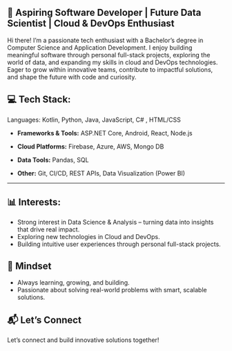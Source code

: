 ## 🚀 Aspiring Software Developer | Future Data Scientist | Cloud & DevOps Enthusiast
Hi there! I’m a passionate tech enthusiast with a Bachelor’s degree in Computer Science and Application Development. I enjoy building meaningful software through personal full-stack projects, exploring the world of data, and expanding my skills in cloud and DevOps technologies. Eager to grow within innovative teams, contribute to impactful solutions, and shape the future with code and curiosity.

## 💻 Tech Stack:
Languages: Kotlin, Python, Java, JavaScript, C# , HTML/CSS

- **Frameworks & Tools:** ASP.NET Core, Android, React, Node.js

- **Cloud Platforms:** Firebase, Azure, AWS, Mongo DB 

- **Data Tools:** Pandas, SQL

- **Other:** Git, CI/CD, REST APIs, Data Visualization (Power BI)

---
## 📊 Interests:

- Strong interest in Data Science & Analysis – turning data into insights that drive real impact.
- Exploring new technologies in Cloud and DevOps.
- Building intuitive user experiences through personal full-stack projects.

## 🌱 Mindset

- Always learning, growing, and building.
- Passionate about solving real-world problems with smart, scalable solutions.

## 📬 Let’s Connect

Let’s connect and build innovative solutions together!




